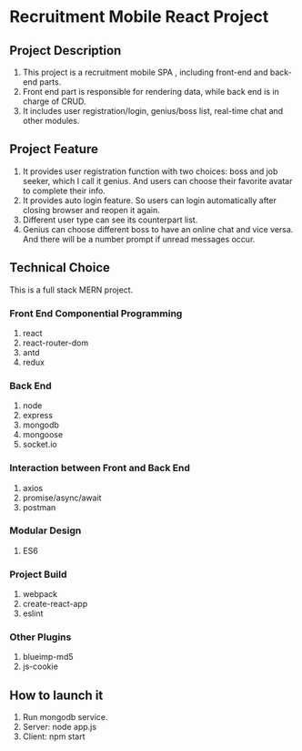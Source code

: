 # Recruitment Mobile React Project

## Project Description
1. This project is a recruitment mobile SPA , including front-end and back-end parts.
2. Front end part is responsible for rendering data, while back end is in charge of CRUD.
3. It includes user registration/login, genius/boss list, real-time chat and other modules.

## Project Feature

1. It provides user registration function with two choices:  boss and job seeker, which I call it genius. And users can choose their favorite avatar to complete their info.
2. It provides auto login feature. So users can login automatically after closing browser and reopen it again.
3. Different user type can see its counterpart list.
4. Genius can choose different boss to have an online chat and vice versa. And there will be a number prompt if unread messages occur.

## Technical Choice
This is a full stack MERN project.
###  Front End Componential Programming

1. react
2. react-router-dom
3. antd
4. redux

### Back End 
1. node
2. express
3. mongodb
4. mongoose
5. socket.io
### Interaction between Front and Back End

1. axios
2. promise/async/await
3. postman

### Modular Design

1. ES6

### Project Build

1. webpack
2. create-react-app
3. eslint

### Other Plugins
1. blueimp-md5
2. js-cookie

## How to launch it

1. Run mongodb service.
2. Server: node app.js
3. Client: npm start

